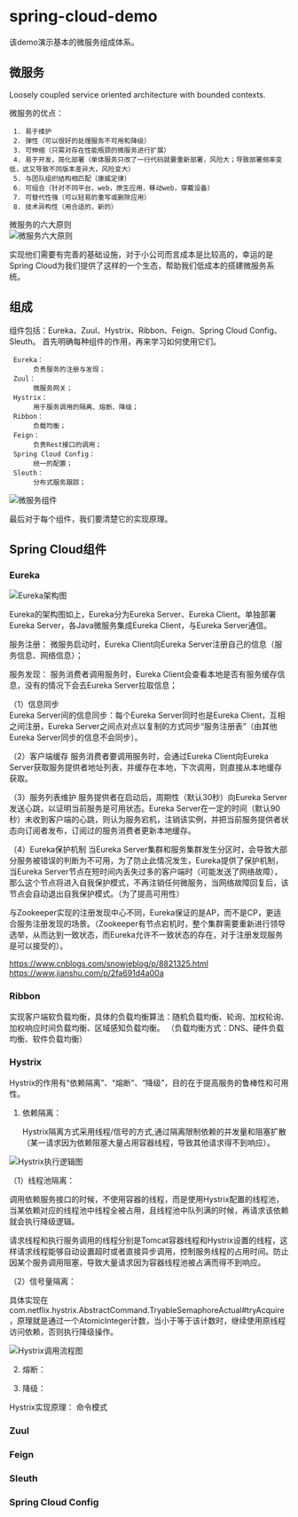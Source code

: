 # spring-cloud-demo
该demo演示基本的微服务组成体系。

## 微服务
Loosely coupled service oriented architecture with bounded contexts. 

微服务的优点：

     1. 易于维护
     2. 弹性（可以很好的处理服务不可用和降级）
     3. 可伸缩（只需对存在性能瓶颈的微服务进行扩展）
     4. 易于开发，简化部署（单体服务只改了一行代码就要重新部署，风险大；导致部署频率变低，这又导致不同版本差异大，风险变大）
     5. 与团队组织结构相匹配（康威定律）
     6. 可组合（针对不同平台，web，原生应用，移动web，穿戴设备）
     7. 可替代性强（可以轻易的重写或删除应用）
     8. 技术异构性（用合适的，新的）
     
微服务的六大原则     
![微服务六大原则](https://upload-images.jianshu.io/upload_images/12636540-d6f955bb676cc20e.png?imageMogr2/auto-orient/strip%7CimageView2/2/w/1000 "微服务六大原则")     

实现他们需要有完善的基础设施，对于小公司而言成本是比较高的，幸运的是Spring Cloud为我们提供了这样的一个生态，帮助我们低成本的搭建微服务系统。

## 组成
组件包括：Eureka、Zuul、Hystrix、Ribbon、Feign、Spring Cloud Config、Sleuth。
首先明确每种组件的作用，再来学习如何使用它们。
     
     Eureka：
          负责服务的注册与发现；
     Zuul：
          微服务网关；
     Hystrix：
          用于服务调用的隔离、熔断、降级；
     Ribbon：
          负载均衡；
     Feign：
          负责Rest接口的调用；
     Spring Cloud Config：
          统一的配置；
     Sleuth：
          分布式服务跟踪；
          
![微服务组件](http://www.uml.org.cn/wfw/images/2018050842.png "微服务组件") 

最后对于每个组件，我们要清楚它的实现原理。

## Spring Cloud组件
### Eureka
![Eureka架构图](https://raw.githubusercontent.com/CarrotWang/spring-cloud-demo/master/imgs/Eureka.png "Eureka架构图") 

Eureka的架构图如上，Eureka分为Eureka Server、Eureka Client。单独部署Eureka Server，各Java微服务集成Eureka Client，与Eureka Server通信。

服务注册：
     微服务启动时，Eureka Client向Eureka Server注册自己的信息（服务信息、网络信息）；
     
服务发现：
     服务消费者调用服务时，Eureka Client会查看本地是否有服务缓存信息，没有的情况下会去Eureka Server拉取信息；

（1）信息同步     
Eureka Server间的信息同步：每个Eureka Server同时也是Eureka Client，互相之间注册，Eureka Server之间点对点以复制的方式同步“服务注册表”（由其他Eureka Server同步的信息不会同步）。

（2）客户端缓存
服务消费者要调用服务时，会通过Eureka Client向Eureka Server获取服务提供者地址列表，并缓存在本地，下次调用，则直接从本地缓存获取。

（3）服务列表维护
服务提供者在启动后，周期性（默认30秒）向Eureka Server发送心跳，以证明当前服务是可用状态。Eureka Server在一定的时间（默认90秒）未收到客户端的心跳，则认为服务宕机，注销该实例，并把当前服务提供者状态向订阅者发布，订阅过的服务消费者更新本地缓存。

（4）Eureka保护机制
当Eureka Server集群和服务集群发生分区时，会导致大部分服务被错误的判断为不可用，为了防止此情况发生，Eureka提供了保护机制，当Eureka Server节点在短时间内丢失过多的客户端时（可能发送了网络故障），那么这个节点将进入自我保护模式，不再注销任何微服务，当网络故障回复后，该节点会自动退出自我保护模式。（为了提高可用性）

与Zookeeper实现的注册发现中心不同，Eureka保证的是AP，而不是CP，更适合服务注册发现的场景。（Zookeeper有节点宕机时，整个集群需要重新进行领导选举，从而达到一致状态，而Eureka允许不一致状态的存在，对于注册发现服务是可以接受的）。

https://www.cnblogs.com/snowjeblog/p/8821325.html
https://www.jianshu.com/p/2fa691d4a00a

### Ribbon
实现客户端软负载均衡，具体的负载均衡算法：随机负载均衡、轮询、加权轮询、加权响应时间负载均衡、区域感知负载均衡。
（负载均衡方式：DNS、硬件负载均衡、软件负载均衡）

### Hystrix
Hystrix的作用有“依赖隔离”、“熔断”、“降级”，目的在于提高服务的鲁棒性和可用性。

1. 依赖隔离：

   Hystrix隔离方式采用线程/信号的方式,通过隔离限制依赖的并发量和阻塞扩散（某一请求因为依赖阻塞大量占用容器线程，导致其他请求得不到响应）。 
   
![Hystrix执行逻辑图](https://github.com/CarrotWang/spring-cloud-demo/blob/master/imgs/Hystrix_Process.png?raw=true "Hystrix执行逻辑图") 

（1）线程池隔离：
   
   调用依赖服务接口的时候，不使用容器的线程，而是使用Hystrix配置的线程池，当某依赖对应的线程池中线程全被占用，且线程池中队列满的时候，再请求该依赖就会执行降级逻辑。
   
   请求线程和执行服务调用的线程分别是Tomcat容器线程和Hystrix设置的线程，这样请求线程能够自动设置超时或者直接异步调用，控制服务线程的占用时间。防止因某个服务调用阻塞，导致大量请求因为容器线程池被占满而得不到响应。
     
（2）信号量隔离：
   
   具体实现在 com.netflix.hystrix.AbstractCommand.TryableSemaphoreActual#tryAcquire ，原理就是通过一个AtomicInteger计数，当小于等于该计数时，继续使用原线程访问依赖，否则执行降级操作。
     
![Hystrix调用流程图](https://raw.githubusercontent.com/CarrotWang/spring-cloud-demo/master/imgs/Hystrix.png "Hystrix调用流程图") 
     
2. 熔断：

3. 降级：

Hystrix实现原理：
命令模式

### Zuul

### Feign

### Sleuth

### Spring Cloud Config



